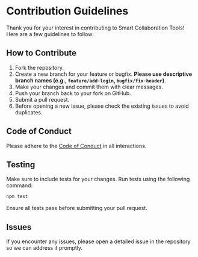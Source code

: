 # Contribution Guidelines

Thank you for your interest in contributing to Smart Collaboration Tools! Here are a few guidelines to follow:

## How to Contribute
1. Fork the repository.
2. Create a new branch for your feature or bugfix. **Please use descriptive branch names (e.g., `feature/add-login`, `bugfix/fix-header`)**.
3. Make your changes and commit them with clear messages.
4. Push your branch back to your fork on GitHub.
5. Submit a pull request.
6. Before opening a new issue, please check the existing issues to avoid duplicates.

## Code of Conduct
Please adhere to the [Code of Conduct](CODE_OF_CONDUCT.md) in all interactions.

## Testing
Make sure to include tests for your changes. Run tests using the following command:

```bash
npm test
```

Ensure all tests pass before submitting your pull request.

## Issues
If you encounter any issues, please open a detailed issue in the repository so we can address it promptly.